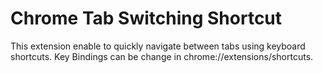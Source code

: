 # Chrome Tab Switching Shortcut

This extension enable to quickly navigate between tabs using keyboard shortcuts. Key Bindings can be change in chrome://extensions/shortcuts.
